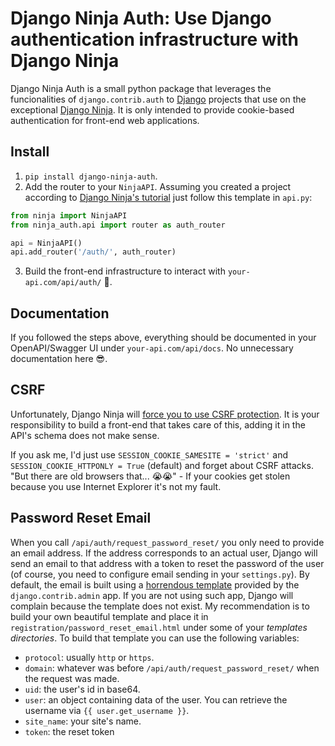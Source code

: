 # Django Ninja Auth: Use Django authentication infrastructure with Django Ninja

Django Ninja Auth is a small python package that leverages the funcionalities of `django.contrib.auth` to [Django](https://www.djangoproject.com/) projects that use on the exceptional [Django Ninja](https://django-ninja.rest-framework.com/). It is only intended to provide cookie-based authentication for front-end web applications.

## Install
1. `pip install django-ninja-auth`.
2. Add the router to your `NinjaAPI`. Assuming you created a project according to [Django Ninja's tutorial](https://django-ninja.rest-framework.com/tutorial/) just follow this template in `api.py`:
```python
from ninja import NinjaAPI
from ninja_auth.api import router as auth_router

api = NinjaAPI()
api.add_router('/auth/', auth_router)
```
3. Build the front-end infrastructure to interact with `your-api.com/api/auth/` 🚀.

## Documentation
If you followed the steps above, everything should be documented in your OpenAPI/Swagger UI under `your-api.com/api/docs`. No unnecessary documentation here 😎.

## CSRF
Unfortunately, Django Ninja will [force you to use CSRF protection](https://django-ninja.rest-framework.com/reference/csrf/). It is your responsibility to build a front-end that takes care of this, adding it in the API's schema does not make sense.

If you ask me, I'd just use `SESSION_COOKIE_SAMESITE = 'strict'` and `SESSION_COOKIE_HTTPONLY = True` (default) and forget about CSRF attacks. "But there are old browsers that... 😭😭"   - If your cookies get stolen because you use Internet Explorer it's not my fault.

## Password Reset Email
When you call `/api/auth/request_password_reset/` you only need to provide an email address. If the address corresponds to an actual user, Django will send an email to that address with a token to reset the password of the user (of course, you need to configure email sending in your `settings.py`). By default, the email is built using a [horrendous template](https://github.com/django/django/blob/main/django/contrib/admin/templates/registration/password_reset_email.html) provided by the `django.contrib.admin` app. If you are not using such app, Django will complain because the template does not exist. My recommendation is to build your own beautiful template and place it in `registration/password_reset_email.html` under some of your *templates directories*. To build that template you can use the following variables:
- `protocol`: usually `http` or `https`.
- `domain`: whatever was before `/api/auth/request_password_reset/` when the request was made.
- `uid`: the user's id in base64.
- `user`: an object containing data of the user. You can retrieve the username via `{{ user.get_username }}`.
- `site_name`: your site's name.
- `token`: the reset token
